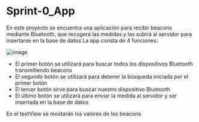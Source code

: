 # Sprint-0_App

En este proyecto se encuentra una aplicación para recibir beacons mediante Bluetooth, que recogerá las medidas y las subirá al servidor para insertarse en la base de datos
La app consta de 4 funciones:

![image](https://user-images.githubusercontent.com/76249264/194781273-e5b4e33e-5704-4a25-9cea-66429a95e28f.png)

- El primer botón se utilizará para buscar todos los dispositivos Bluetooth transmitiendo beacons
- El segundo botón se utilizará para detener la búsqueda iniciada por el primer botón
- El tercer botón sirve para buscar nuestro dispositivo Bluetooth
- El último botón se utilizará para enviar la medida al servidor y ser insertada en la base de datos

En el textView se mostarán los valores de los beacons
